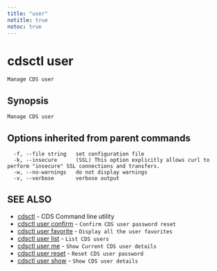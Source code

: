 ```yaml
---
title: "user"
notitle: true
notoc: true
---
```

# cdsctl user

`Manage CDS user`

## Synopsis

`Manage CDS user`

## Options inherited from parent commands

```
  -f, --file string   set configuration file
  -k, --insecure      (SSL) This option explicitly allows curl to perform "insecure" SSL connections and transfers.
  -w, --no-warnings   do not display warnings
  -v, --verbose       verbose output
```

## SEE ALSO

* [cdsctl](/docs/components/cdsctl/cdsctl/)	 - CDS Command line utility
* [cdsctl user confirm](/docs/components/cdsctl/user/confirm/)	 - `Confirm CDS user password reset`
* [cdsctl user favorite](/docs/components/cdsctl/user/favorite/)	 - `Display all the user favorites`
* [cdsctl user list](/docs/components/cdsctl/user/list/)	 - `List CDS users`
* [cdsctl user me](/docs/components/cdsctl/user/me/)	 - `Show Current CDS user details`
* [cdsctl user reset](/docs/components/cdsctl/user/reset/)	 - `Reset CDS user password`
* [cdsctl user show](/docs/components/cdsctl/user/show/)	 - `Show CDS user details`

